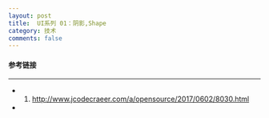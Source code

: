 ```yaml
---
layout: post
title:  UI系列 01：阴影,Shape
category: 技术
comments: false
---
```


#### 参考链接
 ---
 
 * 1. <http://www.jcodecraeer.com/a/opensource/2017/0602/8030.html>
 * 
 
 
 
 
 
 
 
 
 
 
 
 
 
 
 
 
 